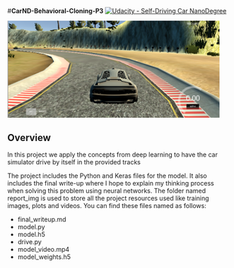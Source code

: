 #**CarND-Behavioral-Cloning-P3**
[![Udacity - Self-Driving Car NanoDegree](https://s3.amazonaws.com/udacity-sdc/github/shield-carnd.svg)](http://www.udacity.com/drive)



[image1]: report_img/title_image.png "Behavioral Cloning"
<img src="report_img/title_image.png" width="480" alt="Combined Image" />

Overview
---

In this project we apply the concepts from deep learning to have the car simulator 
drive by itself in the provided tracks

The project includes the Python and Keras files for the model. It also includes the
final write-up where I hope to explain my thinking process when solving this problem using neural networks. 
The folder named report_img  is used to store all the project resources used like training images, 
plots and videos. You can find these files named as follows:

* final\_writeup.md
* model.py
* model.h5
* drive.py
* model_video.mp4
* model\_weights.h5
